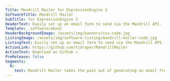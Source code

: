 ```yaml
---
Title: Mandrill Mailer for ExpressionEngine 3
SoftwareTitle: Mandrill Mailer
SubTitle: for ExpressionEngine 3
HeaderText: Easily set up an email form to send via the Mandrill API.
Template: _software/about
HeaderBackgroundImage: /assets/img/banners/css-code.jpg
ListingImage: /assets/img/software-listing/mandrill-mailer-code.jpg
ListingText: Easily set up an email form to send via the Mandrill API.
ActionLink: https://github.com/tjdraper/MandrillMailer
ActionText: Download on Github »
PreRelease: false
Segments:
  0:
    text: Mandrill Mailer takes the pain out of generating an email from a form on your ExpressionEngine website. Just a few template tags and you’re all set. And as you might have guessed, Mandrill Mailer makes no assumptions about your form. You control the markup, the tags, which fields are required, and which are not. And yes, Mandrill Mailer will send an ajax response so you can take over your form submissions with JavaScript.
---
```

